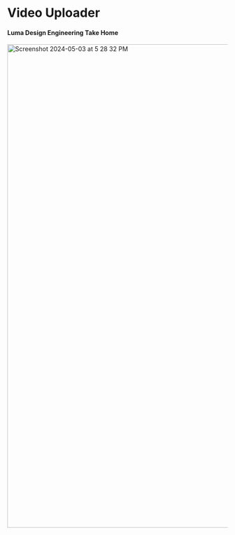 # Video Uploader

#### Luma Design Engineering Take Home 


<img width="1106" alt="Screenshot 2024-05-03 at 5 28 32 PM" src="https://github.com/lcniell123/VideoUploader/assets/14323809/91865775-8b43-45f2-b61a-695d232ff655">


